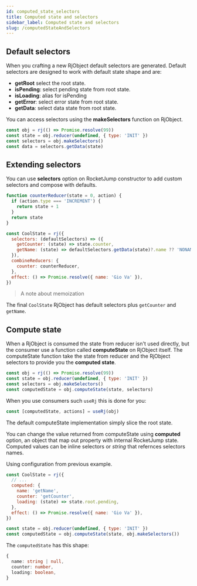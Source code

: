 ```yaml
---
id: computed_state_selectors
title: Computed state and selectors
sidebar_label: Computed state and selectors
slug: /computedStateAndSelectors
---
```


## Default selectors

When you crafting a new RjObject default selectors are generated.
Default selectors are designed to work with default state shape and are:

- **getRoot** select the root state.
- **isPending**: select pending state from root state.
- **isLoading**: alias for isPending
- **getError**: select error state from root state.
- **getData**: select data state from root state.

You can access selectors using the **makeSelectors** function on RjObject.

```js {3}
const obj = rj(() => Promise.resolve(99))
const state = obj.reducer(undefined, { type: 'INIT' })
const selectors = obj.makeSelectors()
const data = selectors.getData(state)
```

## Extending selectors

You can use **selectors** option on RocketJump constructor to add custom selectors and compose with defaults.

```js
function counterReducer(state = 0, action) {
  if (action.type === 'INCREMENT') {
    return state + 1
  }
  return state
}

const CoolState = rj({
  selectors: (defaultSelectors) => ({
    getCounter: (state) => state.counter,
    getName: (state) => defaultSelectors.getData(state)?.name ?? 'NONAME',
  }),
  combineReducers: {
    counter: counterReducer,
  },
  effect: () => Promise.resolve({ name: 'Gio Va' }),
})
```

> A note about memoization

The final `CoolState` RjObject has default selectors plus `getCounter` and `getName`.

## Compute state

When a RjObject is consumed the state from reducer isn't used directly, but the consumer use a function called **computeState** on RjObject itself.
The computeState function take the state from reducer and the RjObject selectors to provide you the **computed state**.

```js
const obj = rj(() => Promise.resolve(99))
const state = obj.reducer(undefined, { type: 'INIT' })
const selectors = obj.makeSelectors()
const computedState = obj.computeState(state, selectors)
```

When you use consumers such `useRj` this is done for you:

```js
const [computedState, actions] = useRj(obj)
```

The default computeState implementation simply slice the root state.

You can change the value returned from computeState using **computed** option, an object that map out property with internal RocketJump state.
Computed values can be inline selectors or _string_ that refernces selectors names.

Using configuration from previous example.

```js {3-7}
const CoolState = rj({
  // ...
  computed: {
    name: 'getName',
    counter: 'getCounter',
    loading: (state) => state.root.pending,
  },
  effect: () => Promise.resolve({ name: 'Gio Va' }),
})

const state = obj.reducer(undefined, { type: 'INIT' })
const computedState = obj.computeState(state, obj.makeSelectors())
```

The `computedState` has this shape:

```ts
{
  name: string | null,
  counter: number,
  loading: boolean,
}
```
